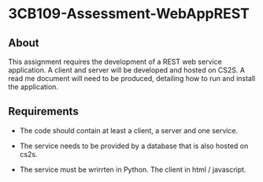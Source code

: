 # 3CB109-Assessment-WebAppREST

## About
This assignment requires the development of a REST web service application. A client and server will be developed and hosted on CS2S. A read me document will need to be produced, detailing how to run and install the application.


## Requirements
* The code should contain at least a client, a server and one service.

* The service needs to be provided by a database that is also hosted on cs2s.

* The service must be wrirrten in Python. The client in html / javascript.
